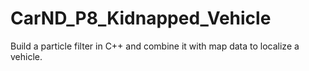 # CarND_P8_Kidnapped_Vehicle
Build a particle filter in C++ and combine it with map data to localize a vehicle.
